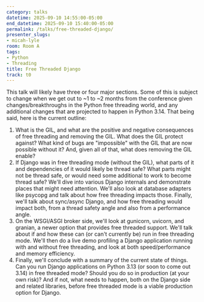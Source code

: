```yaml
---
category: talks
datetime: 2025-09-10 14:55:00-05:00
end_datetime: 2025-09-10 15:40:00-05:00
permalink: /talks/free-threaded-django/
presenter_slugs:
- micah-lyle
room: Room A
tags:
- Python
- Threading
title: Free Threaded Django
track: t0
---
```


This talk will likely have three or four major sections. Some of this is subject to change when we get out to ~1 to ~2 months from the conference given changes/breakthroughs in the Python free threading world, and any additional changes that are projected to happen in Python 3.14. That being said, here is the current outline:

1. What is the GIL, and what are the positive and negative consequences of free threading and removing the GIL. What does the GIL protect against? What kind of bugs are "impossible" with the GIL that are now possible without it? And, given all of that, what does removing the GIL enable?
2. If Django was in free threading mode (without the GIL), what parts of it and dependencies of it would likely be thread safe? What parts might not be thread safe, or would need some additional to work to become thread safe? We'll dive into various Django internals and demonstrate places that might need attention. We'll also look at database adapters like psycopg and talk about how free threading impacts those. Finally, we'll talk about sync/async Django, and how free threading would impact both, from a thread safety angle and also from a performance angle.
3. On the WSGI/ASGI broker side, we'll look at gunicorn, uvicorn, and granian, a newer option that provides free threaded support. We'll talk about if and how these can (or can't currently be) run in free threading mode. We'll then do a live demo profiling a Django application running with and without free threading, and look at both speed/performance and memory efficiency.
4. Finally, we'll conclude with a summary of the current state of things. Can you run Django applications on Python 3.13 (or soon to come out 3.14) in free threaded mode? Should you do so in production (at your own risk)? And if not, what needs to happen, both on the Django side and related libraries, before free threaded mode is a viable production option for Django.